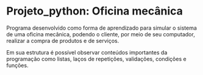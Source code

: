# Projeto_python: Oficina mecânica
Programa desenvolvido como forma de aprendizado para simular o sistema de uma oficina mecânica, podendo o cliente, por meio de seu computador, realizar a compra de produtos e de serviços.

Em sua estrutura é possível observar conteúdos importantes da programação como listas, laços de repetições, validações, condições e funções.
